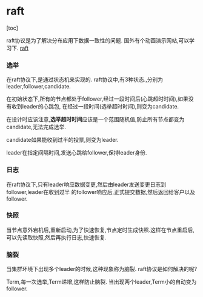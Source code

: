 # raft

[toc]

raft协议是为了解决分布应用下数据一致性的问题.
国外有个动画演示网站,可以学习下.
[raft](http://thesecretlivesofdata.com/raft/)

### 选举
在raft协议下,是通过状态机来实现的.
raft协议中,有3种状态.,分别为leader,follower,candidate.

在初始状态下,所有的节点都处于follower,经过一段时间后(心跳超时时间),如果没有收到leader的心跳包,
在经过一段时间(选举超时时间),则变为candidate.

在设计时应该注意,**选举超时时间**应该是一个范围随机值,防止所有节点都变为candidate,无法完成选举.

candidate如果能收到过半的投票,则变为leader.

leader在指定间隔时间,发送心跳给follower,保持leader身份.

### 日志
在raft协议下,只有leader响应数据变更,然后由leader发送变更日志到follower,leader在收到过半
的follower响应后,正式提交数据,然后返回给客户以及follower.

### 快照
当节点意外宕机后,重新启动,为了快速恢复,节点定时生成快照.这样在节点重启后,可以先读取快照,然后再执行日志,快速恢复.

### 脑裂
当集群环境下出现多个leader的时候,这种现象称为脑裂.
raft协议是如何解决的呢?

Term,每一次选举,Term递增,这样防止脑裂.
当出现两个leader,Term小的自动变为follower.

